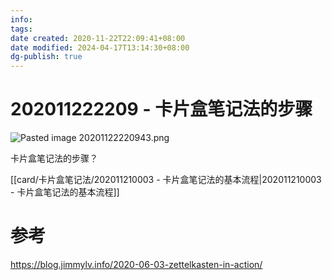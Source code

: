 ```yaml
---
info:
tags: 
date created: 2020-11-22T22:09:41+08:00
date modified: 2024-04-17T13:14:30+08:00
dg-publish: true
---
```


# 202011222209 - 卡片盒笔记法的步骤

![Pasted image 20201122220943.png](/img/user/attachs/Pasted%20image%2020201122220943.png)

卡片盒笔记法的步骤？

[[card/卡片盒笔记法/202011210003 - 卡片盒笔记法的基本流程\|202011210003 - 卡片盒笔记法的基本流程]]

# 参考

https://blog.jimmylv.info/2020-06-03-zettelkasten-in-action/
